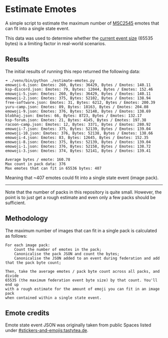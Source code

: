 # Estimate Emotes

A simple script to estimate the maximum number of
[MSC2545](https://github.com/matrix-org/matrix-spec-proposals/pull/2545) emotes
that can fit into a single state event.

This data was used to determine whether the [current event
size](https://spec.matrix.org/v1.11/client-server-api/#size-limits) (65535
bytes) is a limiting factor in real-world scenarios.

## Results

The initial results of running this repo returned the following data:

```
➜ ./venv/bin/python ./estimate-emotes.py
emowoji-6.json: Emotes: 260, Bytes: 36429, Bytes / Emotes: 140.11
ksp-discord.json: Emotes: 79, Bytes: 12044, Bytes / Emotes: 152.46
emowoji-5.json: Emotes: 260, Bytes: 36429, Bytes / Emotes: 140.11
emowoji-2.json: Emotes: 375, Bytes: 52102, Bytes / Emotes: 138.94
free-software.json: Emotes: 31, Bytes: 6212, Bytes / Emotes: 200.39
yuru-camp.json: Emotes: 89, Bytes: 18163, Bytes / Emotes: 204.08
emowoji-9.json: Emotes: 376, Bytes: 52148, Bytes / Emotes: 138.69
blobhaj.json: Emotes: 66, Bytes: 8723, Bytes / Emotes: 132.17
ksp-forum.json: Emotes: 21, Bytes: 4145, Bytes / Emotes: 197.38
racoon-camp.json: Emotes: 12, Bytes: 3371, Bytes / Emotes: 280.92
emowoji-7.json: Emotes: 375, Bytes: 52139, Bytes / Emotes: 139.04
emowoji-10.json: Emotes: 376, Bytes: 52138, Bytes / Emotes: 138.66
emowoji-4.json: Emotes: 83, Bytes: 12645, Bytes / Emotes: 152.35
emowoji-8.json: Emotes: 375, Bytes: 52139, Bytes / Emotes: 139.04
emowoji-1.json: Emotes: 376, Bytes: 52158, Bytes / Emotes: 138.72
emowoji-3.json: Emotes: 374, Bytes: 52141, Bytes / Emotes: 139.41

Average bytes / emote: 160.78
Max count in pack data: 376
Max emotes that can fit in 65536 bytes: 407
```

Meaning that ~407 emotes could fit into a single state event (image pack).

---

Note that the number of packs in this repository is quite small. However, the
point is to just get a rough estimate and even only a few packs should be
sufficient.

## Methodology

The maximum number of images that can fit in a single pack is calculated as follows:

```
For each image pack:
    Count the number of emotes in the pack;
    Canonicalise the pack JSON and count the bytes;
    Canonicalise the JSON added to an event during federation and add that the pack byte count;

Then, take the average emotes / pack byte count across all packs, and divide
65535 (the maximum federation event byte size) by that count. You'll end up
with a rough estimate for the amount of emoji you can fit in an image pack
when contained within a single state event.
```

## Emote credits

Emote state event JSON was originally taken from public Spaces listed under
[#stickers-and-emojis:tastytea.de](https://matrix.to/#/#stickers-and-emojis:tastytea.de).
